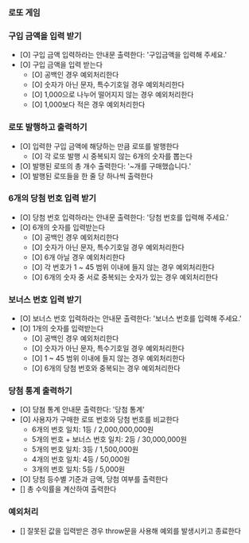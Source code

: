 ### 로또 게임

### 구입 금액을 입력 받기

- [O] 구입 금액 입력하라는 안내문 출력한다: '구입금액을 입력해 주세요.'
- [O] 구입 금액을 입력 받는다
  - [O] 공백인 경우 예외처리한다
  - [O] 숫자가 아닌 문자, 특수기호일 경우 예외처리한다
  - [O] 1,000으로 나누어 떨어지지 않는 경우 예외처리한다
  - [O] 1,000보다 적은 경우 예외처리한다

### 로또 발행하고 출력하기

- [O] 입력한 구입 금액에 해당하는 만큼 로또를 발행한다
  - [O] 각 로또 발행 시 중복되지 않는 6개의 숫자를 뽑는다
- [O] 발행된 로또의 총 개수 출력한다: '~개를 구매했습니다.'
- [O] 발행된 로또들을 한 줄 당 하나씩 출력한다

### 6개의 당첨 번호 입력 받기

- [O] 당첨 번호 입력하라는 안내문 출력한다: '당첨 번호를 입력해 주세요.'
- [O] 6개의 숫자를 입력받는다
  - [O] 공백인 경우 예외처리한다
  - [O] 숫자가 아닌 문자, 특수기호일 경우 예외처리한다
  - [O] 6개 아닐 경우 예외처리한다
  - [O] 각 번호가 1 ~ 45 범위 이내에 들지 않는 경우 예외처리한다
  - [O] 6개의 숫자 중 서로 중복되는 숫자가 있는 경우 예외처리한다

### 보너스 번호 입력 받기

- [O] 보너스 번호 입력하라는 안내문 출력한다: '보너스 번호를 입력해 주세요.'
- [O] 1개의 숫자를 입력받는다
  - [O] 공백인 경우 예외처리한다
  - [O] 숫자가 아닌 문자, 특수기호일 경우 예외처리한다
  - [O] 1 ~ 45 범위 이내에 들지 않는 경우 예외처리한다
  - [O] 6개의 당첨 번호와 중복되는 경우 예외처리한다

### 당첨 통계 출력하기

- [O] 당쳠 통계 안내문 출력한다: '당첨 통계'
- [O] 사용자가 구매한 로또 번호와 당첨 번호를 비교한다
  - 6개의 번호 일치: 1등 / 2,000,000,000원
  - 5개의 번호 + 보너스 번호 일치: 2등 / 30,000,000원
  - 5개의 번호 일치: 3등 / 1,500,000원
  - 4개의 번호 일치: 4등 / 50,000원
  - 3개의 번호 일치: 5등 / 5,000원
- [O] 당첨 등수별 기준과 금액, 당첨 여부를 출력한다
- [] 총 수익률을 계산하여 출력한다

### 예외처리

- [] 잘못된 값을 입력받은 경우 throw문을 사용해 예외를 발생시키고 종료한다
